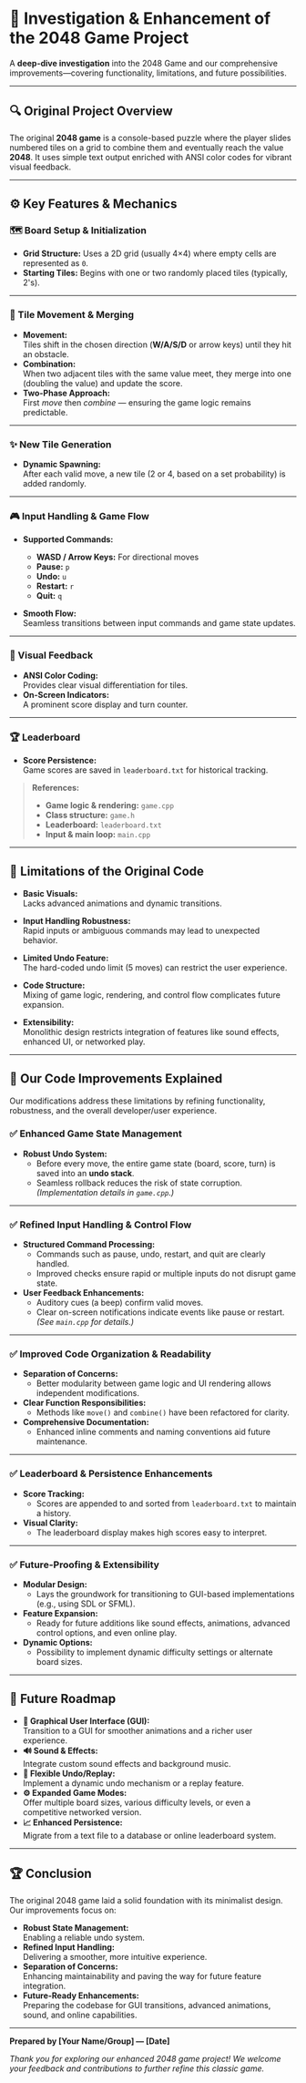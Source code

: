 # 🎯 Investigation & Enhancement of the 2048 Game Project

A **deep-dive investigation** into the 2048 Game and our comprehensive improvements—covering functionality, limitations, and future possibilities.

---

## 🔍 Original Project Overview

The original **2048 game** is a console-based puzzle where the player slides numbered tiles on a grid to combine them and eventually reach the value **2048**. It uses simple text output enriched with ANSI color codes for vibrant visual feedback.

---

## ⚙️ Key Features & Mechanics

### 🗺️ Board Setup & Initialization
- **Grid Structure:** Uses a 2D grid (usually 4×4) where empty cells are represented as `0`.
- **Starting Tiles:** Begins with one or two randomly placed tiles (typically, 2's).

---

### 🔄 Tile Movement & Merging
- **Movement:**  
  Tiles shift in the chosen direction (**W/A/S/D** or arrow keys) until they hit an obstacle.
- **Combination:**  
  When two adjacent tiles with the same value meet, they merge into one (doubling the value) and update the score.
- **Two-Phase Approach:**  
  First *move* then *combine* — ensuring the game logic remains predictable.

---

### ✨ New Tile Generation
- **Dynamic Spawning:**  
  After each valid move, a new tile (2 or 4, based on a set probability) is added randomly.

---

### 🎮 Input Handling & Game Flow
- **Supported Commands:**  
  - **WASD / Arrow Keys:** For directional moves  
  - **Pause:** `p`  
  - **Undo:** `u`  
  - **Restart:** `r`  
  - **Quit:** `q`
  
- **Smooth Flow:**  
  Seamless transitions between input commands and game state updates.

---

### 🎨 Visual Feedback
- **ANSI Color Coding:**  
  Provides clear visual differentiation for tiles.
- **On-Screen Indicators:**  
  A prominent score display and turn counter.

---

### 🏆 Leaderboard
- **Score Persistence:**  
  Game scores are saved in `leaderboard.txt` for historical tracking.

> **References:**  
> - **Game logic & rendering:** `game.cpp`  
> - **Class structure:** `game.h`  
> - **Leaderboard:** `leaderboard.txt`  
> - **Input & main loop:** `main.cpp`

---

## 🚧 Limitations of the Original Code

- **Basic Visuals:**  
  Lacks advanced animations and dynamic transitions.

- **Input Handling Robustness:**  
  Rapid inputs or ambiguous commands may lead to unexpected behavior.

- **Limited Undo Feature:**  
  The hard-coded undo limit (5 moves) can restrict the user experience.

- **Code Structure:**  
  Mixing of game logic, rendering, and control flow complicates future expansion.

- **Extensibility:**  
  Monolithic design restricts integration of features like sound effects, enhanced UI, or networked play.

---

## 🔧 Our Code Improvements Explained

Our modifications address these limitations by refining functionality, robustness, and the overall developer/user experience.

### ✅ Enhanced Game State Management
- **Robust Undo System:**  
  - Before every move, the entire game state (board, score, turn) is saved into an **undo stack**.  
  - Seamless rollback reduces the risk of state corruption.  
  *(Implementation details in `game.cpp`.)*

---

### ✅ Refined Input Handling & Control Flow
- **Structured Command Processing:**  
  - Commands such as pause, undo, restart, and quit are clearly handled.  
  - Improved checks ensure rapid or multiple inputs do not disrupt game state.
- **User Feedback Enhancements:**  
  - Auditory cues (a beep) confirm valid moves.  
  - Clear on-screen notifications indicate events like pause or restart.  
  *(See `main.cpp` for details.)*

---

### ✅ Improved Code Organization & Readability
- **Separation of Concerns:**  
  - Better modularity between game logic and UI rendering allows independent modifications.
- **Clear Function Responsibilities:**  
  - Methods like `move()` and `combine()` have been refactored for clarity.
- **Comprehensive Documentation:**  
  - Enhanced inline comments and naming conventions aid future maintenance.

---

### ✅ Leaderboard & Persistence Enhancements
- **Score Tracking:**  
  - Scores are appended to and sorted from `leaderboard.txt` to maintain a history.
- **Visual Clarity:**  
  - The leaderboard display makes high scores easy to interpret.

---

### ✅ Future-Proofing & Extensibility
- **Modular Design:**  
  - Lays the groundwork for transitioning to GUI-based implementations (e.g., using SDL or SFML).
- **Feature Expansion:**  
  - Ready for future additions like sound effects, animations, advanced control options, and even online play.
- **Dynamic Options:**  
  - Possibility to implement dynamic difficulty settings or alternate board sizes.

---

## 🎉 Future Roadmap
- **🎨 Graphical User Interface (GUI):**  
  Transition to a GUI for smoother animations and a richer user experience.
- **🔊 Sound & Effects:**  
  Integrate custom sound effects and background music.
- **🔁 Flexible Undo/Replay:**  
  Implement a dynamic undo mechanism or a replay feature.
- **⚙️ Expanded Game Modes:**  
  Offer multiple board sizes, various difficulty levels, or even a competitive networked version.
- **📈 Enhanced Persistence:**  
  Migrate from a text file to a database or online leaderboard system.

---

## 🏆 Conclusion
The original 2048 game laid a solid foundation with its minimalist design. Our improvements focus on:

- **Robust State Management:**  
  Enabling a reliable undo system.
- **Refined Input Handling:**  
  Delivering a smoother, more intuitive experience.
- **Separation of Concerns:**  
  Enhancing maintainability and paving the way for future feature integration.
- **Future-Ready Enhancements:**  
  Preparing the codebase for GUI transitions, advanced animations, sound, and online capabilities.

---

**Prepared by [Your Name/Group] — [Date]**

*Thank you for exploring our enhanced 2048 game project! We welcome your feedback and contributions to further refine this classic game.*

